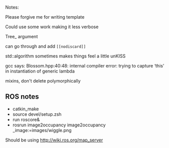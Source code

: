 Notes:

Please forgive me for writing template

Could use some work making it less verbose

Tree_ argument

can go through and add `[[nodiscard]]`

std::algorithm sometimes makes things feel a little unKISS

gcc says: Blossom.hpp:40:48: internal compiler error: trying to capture ‘this’ in instantiation of generic lambda


mixins, don't delete polymorphically

## ROS notes

- catkin_make
- source devel/setup.zsh
- run roscore&
- rosrun image2occupancy image2occupancy _image:=images/wiggle.png

Should be using http://wiki.ros.org/map_server
